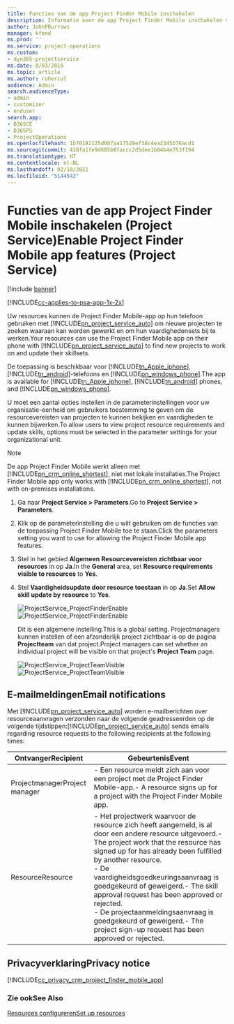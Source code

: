 ```yaml
---
title: Functies van de app Project Finder Mobile inschakelen
description: Informatie over de app Project Finder Mobile inschakelen voor Project Service
author: JohnPBurrows
manager: kfend
ms.prod: ''
ms.service: project-operations
ms.custom:
- dyn365-projectservice
ms.date: 8/03/2018
ms.topic: article
ms.author: ruhercul
audience: Admin
search.audienceType:
- admin
- customizer
- enduser
search.app:
- D365CE
- D365PS
- ProjectOperations
ms.openlocfilehash: 1b70182125d607aa17528ef3dc4ea2345b76acd1
ms.sourcegitcommit: 418fa1fe9d605b8faccc2d5dee1b04b4e753f194
ms.translationtype: HT
ms.contentlocale: nl-NL
ms.lasthandoff: 02/10/2021
ms.locfileid: "5144542"
---
```

# <a name="enable-project-finder-mobile-app-features-project-service"></a><span data-ttu-id="513e4-103">Functies van de app Project Finder Mobile inschakelen (Project Service)</span><span class="sxs-lookup"><span data-stu-id="513e4-103">Enable Project Finder Mobile app features (Project Service)</span></span>

[!include [banner](../includes/psa-now-project-operations.md)]

[!INCLUDE[cc-applies-to-psa-app-1x-2x](../includes/cc-applies-to-psa-app-1x-2x.md)]

<span data-ttu-id="513e4-104">Uw resources kunnen de Project Finder Mobile-app op hun telefoon gebruiken met [!INCLUDE[pn_project_service_auto](../includes/pn-project-service-auto.md)] om nieuwe projecten te zoeken waaraan kan worden gewerkt en om hun vaardighedensets bij te werken.</span><span class="sxs-lookup"><span data-stu-id="513e4-104">Your resources can use the Project Finder Mobile app on their phone with [!INCLUDE[pn_project_service_auto](../includes/pn-project-service-auto.md)] to find new projects to work on and update their skillsets.</span></span>  
  
 <span data-ttu-id="513e4-105">De toepassing is beschikbaar voor [!INCLUDE[tn_Apple_iphone](../includes/tn-apple-iphone.md)], [!INCLUDE[tn_android](../includes/tn-android.md)]-telefoons en [!INCLUDE[pn_windows_phone](../includes/pn-windows-phone.md)].</span><span class="sxs-lookup"><span data-stu-id="513e4-105">The app is available for [!INCLUDE[tn_Apple_iphone](../includes/tn-apple-iphone.md)], [!INCLUDE[tn_android](../includes/tn-android.md)] phones, and [!INCLUDE[pn_windows_phone](../includes/pn-windows-phone.md)].</span></span>  
    
 <span data-ttu-id="513e4-106">U moet een aantal opties instellen in de parameterinstellingen voor uw organisatie-eenheid om gebruikers toestemming te geven om de resourcevereisten van projecten te kunnen bekijken en vaardigheden te kunnen bijwerken.</span><span class="sxs-lookup"><span data-stu-id="513e4-106">To allow users to view project resource requirements and update skills, options must be selected in the parameter settings for your organizational unit.</span></span>
  
> [!NOTE]
>  <span data-ttu-id="513e4-107">De app Project Finder Mobile werkt alleen met [!INCLUDE[pn_crm_online_shortest](../includes/pn-crm-online-shortest.md)], niet met lokale installaties.</span><span class="sxs-lookup"><span data-stu-id="513e4-107">The Project Finder Mobile app only works with [!INCLUDE[pn_crm_online_shortest](../includes/pn-crm-online-shortest.md)], not with on-premises installations.</span></span>  
  
1. <span data-ttu-id="513e4-108">Ga naar **Project Service > Parameters**.</span><span class="sxs-lookup"><span data-stu-id="513e4-108">Go to **Project Service > Parameters**.</span></span>  
  
2. <span data-ttu-id="513e4-109">Klik op de parameterinstelling die u wilt gebruiken om de functies van de toepassing Project Finder Mobile toe te staan.</span><span class="sxs-lookup"><span data-stu-id="513e4-109">Click the parameters setting you want to use for allowing the Project Finder Mobile app features.</span></span>  
  
3. <span data-ttu-id="513e4-110">Stel in het gebied **Algemeen** **Resourcevereisten zichtbaar voor resources** in op **Ja**.</span><span class="sxs-lookup"><span data-stu-id="513e4-110">In the **General** area, set **Resource requirements visible to resources** to **Yes**.</span></span>  
  
4. <span data-ttu-id="513e4-111">Stel **Vaardigheidsupdate door resource toestaan** in op **Ja**.</span><span class="sxs-lookup"><span data-stu-id="513e4-111">Set **Allow skill update by resource** to **Yes**.</span></span>  
  
   <span data-ttu-id="513e4-112">![ProjectService_ProjectFinderEnable](../psa/media/project-service-project-finder-enable.png "ProjectService_ProjectFinderEnable")</span><span class="sxs-lookup"><span data-stu-id="513e4-112">![ProjectService_ProjectFinderEnable](../psa/media/project-service-project-finder-enable.png "ProjectService_ProjectFinderEnable")</span></span>  
  
   <span data-ttu-id="513e4-113">Dit is een algemene instelling.</span><span class="sxs-lookup"><span data-stu-id="513e4-113">This is a global setting.</span></span> <span data-ttu-id="513e4-114">Projectmanagers kunnen instellen of een afzonderlijk project zichtbaar is op de pagina **Projectteam** van dat project.</span><span class="sxs-lookup"><span data-stu-id="513e4-114">Project managers can set whether an individual project will be visible on that project's **Project Team** page.</span></span>  
  
   <span data-ttu-id="513e4-115">![ProjectService_ProjectTeamVisible](../psa/media/project-service-project-team-visible.png "ProjectService_ProjectTeamVisible")</span><span class="sxs-lookup"><span data-stu-id="513e4-115">![ProjectService_ProjectTeamVisible](../psa/media/project-service-project-team-visible.png "ProjectService_ProjectTeamVisible")</span></span>  
  
## <a name="email-notifications"></a><span data-ttu-id="513e4-116">E-mailmeldingen</span><span class="sxs-lookup"><span data-stu-id="513e4-116">Email notifications</span></span>  
 <span data-ttu-id="513e4-117">Met [!INCLUDE[pn_project_service_auto](../includes/pn-project-service-auto.md)] worden e-mailberichten over resourceaanvragen verzonden naar de volgende geadresseerden op de volgende tijdstippen:</span><span class="sxs-lookup"><span data-stu-id="513e4-117">[!INCLUDE[pn_project_service_auto](../includes/pn-project-service-auto.md)] sends emails regarding resource requests to the following recipients at the following times:</span></span>  
  
|<span data-ttu-id="513e4-118">Ontvanger</span><span class="sxs-lookup"><span data-stu-id="513e4-118">Recipient</span></span>|<span data-ttu-id="513e4-119">Gebeurtenis</span><span class="sxs-lookup"><span data-stu-id="513e4-119">Event</span></span>|  
|---------------|-----------|  
|<span data-ttu-id="513e4-120">Projectmanager</span><span class="sxs-lookup"><span data-stu-id="513e4-120">Project manager</span></span>|<span data-ttu-id="513e4-121">- Een resource meldt zich aan voor een project met de Project Finder Mobile-app.</span><span class="sxs-lookup"><span data-stu-id="513e4-121">- A resource signs up for a project with the Project Finder Mobile app.</span></span>|  
|<span data-ttu-id="513e4-122">Resource</span><span class="sxs-lookup"><span data-stu-id="513e4-122">Resource</span></span>|<span data-ttu-id="513e4-123">- Het projectwerk waarvoor de resource zich heeft aangemeld, is al door een andere resource uitgevoerd.</span><span class="sxs-lookup"><span data-stu-id="513e4-123">- The project work that the resource has signed up for has already been fulfilled by another resource.</span></span><br /><span data-ttu-id="513e4-124">- De vaardigheidsgoedkeuringsaanvraag is goedgekeurd of geweigerd.</span><span class="sxs-lookup"><span data-stu-id="513e4-124">- The skill approval request has been approved or rejected.</span></span><br /><span data-ttu-id="513e4-125">- De projectaanmeldingsaanvraag is goedgekeurd of geweigerd.</span><span class="sxs-lookup"><span data-stu-id="513e4-125">- The project sign-up request has been approved or rejected.</span></span>|  
  
## <a name="privacy-notice"></a><span data-ttu-id="513e4-126">Privacyverklaring</span><span class="sxs-lookup"><span data-stu-id="513e4-126">Privacy notice</span></span>  
 [!INCLUDE[cc_privacy_crm_project_finder_mobile_app](../includes/cc-privacy-crm-project-finder-mobile-app.md)]  
  
### <a name="see-also"></a><span data-ttu-id="513e4-127">Zie ook</span><span class="sxs-lookup"><span data-stu-id="513e4-127">See Also</span></span>  
 [<span data-ttu-id="513e4-128">Resources configureren</span><span class="sxs-lookup"><span data-stu-id="513e4-128">Set up resources</span></span>](../psa/set-up-resources.md)
